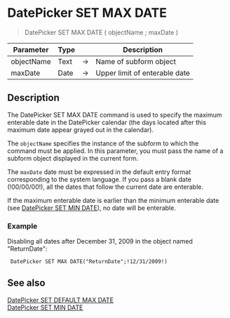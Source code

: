 # DatePicker SET MAX DATE

> DatePicker SET MAX DATE ( objectName ; maxDate )

| Parameter | Type |     | Description |
| --- | --- | --- | --- |
| objectName | Text | → | Name of subform object |
| maxDate | Date | → | Upper limit of enterable date |

## Description

The DatePicker SET MAX DATE command is used to specify the maximum enterable date in the DatePicker calendar (the days located after this maximum date appear grayed out in the calendar).

The `objectName` specifies the instance of the subform to which the command must be applied. In this parameter, you must pass the name of a subform object displayed in the current form.

The `maxDate` date must be expressed in the default entry format corresponding to the system language. If you pass a blank date (!00/00/00!), all the dates that follow the current date are enterable.

If the maximum enterable date is earlier than the minimum enterable date (see [DatePicker SET MIN DATE](DatePicker%20SET%20MIN%20DATE.pt.md)), no date will be enterable.

### Example  

Disabling all dates after December 31, 2009 in the object named "ReturnDate":

```4d
 DatePicker SET MAX DATE("ReturnDate";!12/31/2009!)
```

## See also

[DatePicker SET DEFAULT MAX DATE](DatePicker%20SET%20DEFAULT%20MAX%20DATE.pt.md)  
[DatePicker SET MIN DATE](DatePicker%20SET%20MIN%20DATE.pt.md)
